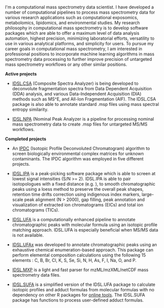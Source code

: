 I'm a computational mass spectrometry data scientist. I have developed a number of computational pipelines to process mass spectrometry data for various research applications such as computational exposomics, metabolomics, lipidomics, and environmental studies. My research philosophy in computational mass spectrometry is to develop software packages which are able to offer a maximum level of data analysis automation, highest precision, minimizing laboratorial efforts, versatility to use in various analytical platforms, and simplicity for users. To pursue my career goals in computational mass spectrometry, I am interested in professional positions to incorporate machine learning algorithms in mass spectrometry data processing to further improve precision of untargeted mass spectrometry workflows or any other similar positions.

**Active projects**

  - [IDSL.CSA](https://github.com/idslme/IDSL.CSA) (Composite Spectra Analyzer) is being developed to deconvolute fragmentation spectra from Data Dependent Acquisition (DDA) analysis, and various Data-Independent Acquisition (DIA) methods such as MS^E, and All-Ion Fragmentation (AIF). The IDSL.CSA package is also able to annotate standard .msp files using mass spectral entropy similarity.

  - [IDSL.NPA](https://github.com/idslme/IDSL.NPA) (Nominal Peak Analyzer is a pipeline for processing nominal mass spectrometry data to create .msp files for untargeted MS/MS workflows.

**Completed projects**

  - An [IPDC](https://github.com/sajfb/Isotopic-Profile-Deconvolution-Chromatogram-IPDC-algorithm) (Isotopic Profile Deconvoluted Chromatogram) algorithm to screen biologically environmental complex matrices for unknown contaminants. The IPDC algorithm was employed in five different projects.

  - [IDSL.IPA](https://github.com/idslme/IDSL.IPA) is a peak-picking software package which is able to screen at lowest signal intensities (S/N >= 2). IDSL.IPA is able to pair isotopologues with a fixed distance (e.g. ), to smooth chromatographic peaks using a loess method to preserve the overall peak shapes, retention time drifts correction using indigenous index markers, large-scale peak alignment (N > 2000), gap filling, peak annotation and visualization of extracted ion chromatograms (EICs) and total ion chromatograms (TICs).

  - [IDSL.UFA](https://github.com/idslme/IDSL.UFA) is a computationally enhanced pipeline to annotate chromatographic peaks with molecular formula using an isotopic profile matching approach. IDSL.UFA is especially beneficial when MS/MS data is not available.

  - [IDSL.UFAx](https://github.com/idslme/IDSL.UFAx) was developed to annotate chromatographic peaks using an exhaustive chemical enumeration-based approach. This package can perform elemental composition calculations using the following 15 elements : C, B, Br, Cl, K, S, Se, Si, N, H, As, F, I, Na, O, and P.

  - [IDSL.MXP](https://github.com/idslme/IDSL.MXP) is a light and fast parser for mzML/mzXML/netCDF mass spectrometry data files.

  - [IDSL.SUFA](https://github.com/idslme/IDSL.SUFA) is a simplified version of the IDSL.UFA package to calculate isotopic profiles and adduct formulas from molecular formulas with no dependency on other R packages for [online tools](https://ipc.idsl.me/). The IDSL.SUFA package has functions to process user-defined adduct formulas.

